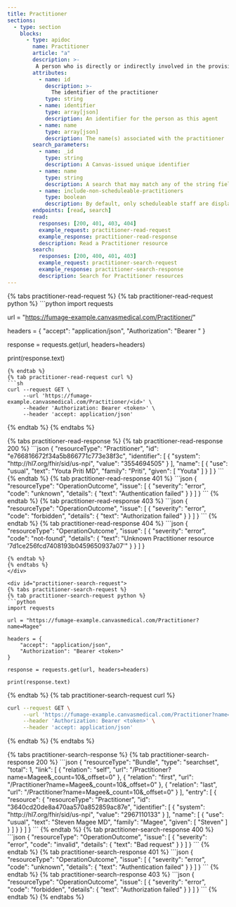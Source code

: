 ```yaml
---
title: Practitioner
sections:
  - type: section
    blocks:
      - type: apidoc
        name: Practitioner
        article: "a"
        description: >-
         A person who is directly or indirectly involved in the provisioning of healthcare.<br><br>[https://hl7.org/fhir/R4/practitioner.html](https://hl7.org/fhir/R4/practitioner.html)<br><br>To create a new staff member in Canvas, see this [Zendesk article](https://canvas-medical.zendesk.com/hc/en-us/articles/360058232193-Add-a-new-staff-member).
        attributes:
          - name: id
            description: >-
              The identifier of the practitioner
            type: string
          - name: identifier
            type: array[json]
            description: An identifier for the person as this agent
          - name: name
            type: array[json]
            description: The name(s) associated with the practitioner
        search_parameters:
          - name: _id
            type: string
            description: A Canvas-issued unique identifier
          - name: name
            type: string
            description: A search that may match any of the string fields in the name, including family, given, prefix, suffix, and/or text. Partial search is supported. If the practitioner you are looking for is inactive, you will still need to pass <i>include-non-scheduleable-practitioners=True</i>.
          - name: include-non-scheduleable-practitioners
            type: boolean
            description: By default, only scheduleable staff are displayed. Passing this parameter as True will return all active staff.
        endpoints: [read, search]
        read:
          responses: [200, 401, 403, 404]
          example_request: practitioner-read-request
          example_response: practitioner-read-response
          description: Read a Practitioner resource
        search:
          responses: [200, 400, 401, 403]
          example_request: practitioner-search-request
          example_response: practitioner-search-response
          description: Search for Practitioner resources
---
```


<div id="practitioner-read-request">
{% tabs practitioner-read-request %}
{% tab practitioner-read-request python %}
```python
import requests

url = "https://fumage-example.canvasmedical.com/Practitioner/<id>"

headers = {
    "accept": "application/json",
    "Authorization": "Bearer <token>"
}

response = requests.get(url, headers=headers)

print(response.text)
```
{% endtab %}
{% tab practitioner-read-request curl %}
```sh
curl --request GET \
     --url 'https://fumage-example.canvasmedical.com/Practitioner/<id>' \
     --header 'Authorization: Bearer <token>' \
     --header 'accept: application/json'
```
{% endtab %}
{% endtabs %}
</div>

<div id="practitioner-read-response">
{% tabs practitioner-read-response %}
{% tab practitioner-read-response 200 %}
```json
{
    "resourceType": "Practitioner",
    "id": "e766816672f34a5b866771c773e38f3c",
    "identifier": [
        {
            "system": "http://hl7.org/fhir/sid/us-npi",
            "value": "3554694505"
        }
    ],
    "name": [
        {
            "use": "usual",
            "text": "Youta Priti MD",
            "family": "Priti",
            "given": [
                "Youta"
            ]
        }
    ]
}
```
{% endtab %}
{% tab practitioner-read-response 401 %}
```json
{
  "resourceType": "OperationOutcome",
  "issue": [
    {
      "severity": "error",
      "code": "unknown",
      "details": {
        "text": "Authentication failed"
      }
    }
  ]
}
```
{% endtab %}
{% tab practitioner-read-response 403 %}
```json
{
  "resourceType": "OperationOutcome",
  "issue": [
    {
      "severity": "error",
      "code": "forbidden",
      "details": {
        "text": "Authorization failed"
      }
    }
  ]
}
```
{% endtab %}
{% tab practitioner-read-response 404 %}
```json
{
    "resourceType": "OperationOutcome",
    "issue": [
        {
            "severity": "error",
            "code": "not-found",
            "details": {
                "text": "Unknown Practitioner resource '7d1ce256fcd7408193b0459650937a07'"
            }
        }
    ]
}

```
{% endtab %}
{% endtabs %}
</div>

<div id="practitioner-search-request">
{% tabs practitioner-search-request %}
{% tab practitioner-search-request python %}
```python
import requests

url = "https://fumage-example.canvasmedical.com/Practitioner?name=Magee"

headers = {
    "accept": "application/json",
    "Authorization": "Bearer <token>"
}

response = requests.get(url, headers=headers)

print(response.text)

```
{% endtab %}
{% tab practitioner-search-request curl %}
```sh
curl --request GET \
     --url 'https://fumage-example.canvasmedical.com/Practitioner?name=Magee' \
     --header 'Authorization: Bearer <token>' \
     --header 'accept: application/json'
```
{% endtab %}
{% endtabs %}
</div>

<div id="practitioner-search-response">
{% tabs practitioner-search-response %}
{% tab practitioner-search-response 200 %}
```json
{
    "resourceType": "Bundle",
    "type": "searchset",
    "total": 1,
    "link": [
        {
            "relation": "self",
            "url": "/Practitioner?name=Magee&_count=10&_offset=0"
        },
        {
            "relation": "first",
            "url": "/Practitioner?name=Magee&_count=10&_offset=0"
        },
        {
            "relation": "last",
            "url": "/Practitioner?name=Magee&_count=10&_offset=0"
        }
    ],
    "entry": [
        {
            "resource": {
                "resourceType": "Practitioner",
                "id": "3640cd20de8a470aa570a852859ac87e",
                "identifier": [
                    {
                        "system": "http://hl7.org/fhir/sid/us-npi",
                        "value": "2967110133"
                    }
                ],
                "name": [
                    {
                        "use": "usual",
                        "text": "Steven Magee MD",
                        "family": "Magee",
                        "given": [
                            "Steven"
                        ]
                    }
                ]
            }
        }
    ]
}
```
{% endtab %}
{% tab practitioner-search-response 400 %}
```json
{
  "resourceType": "OperationOutcome",
  "issue": [
    {
      "severity": "error",
      "code": "invalid",
      "details": {
        "text": "Bad request"
      }
    }
  ]
}
```
{% endtab %}
{% tab practitioner-search-response 401 %}
```json
{
  "resourceType": "OperationOutcome",
  "issue": [
    {
      "severity": "error",
      "code": "unknown",
      "details": {
        "text": "Authentication failed"
      }
    }
  ]
}
```
{% endtab %}
{% tab practitioner-search-response 403 %}
```json
{
  "resourceType": "OperationOutcome",
  "issue": [
    {
      "severity": "error",
      "code": "forbidden",
      "details": {
        "text": "Authorization failed"
      }
    }
  ]
}
```
{% endtab %}
{% endtabs %}
</div>
